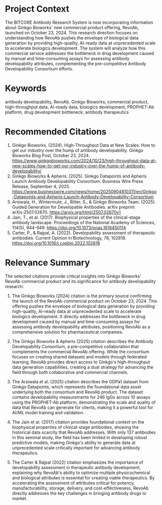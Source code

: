# Project Context
The BITCORE Antibody Research System is now incorporating information about Ginkgo Bioworks' new commercial product offering, RevoAb, launched on October 23, 2024. This research direction focuses on understanding how RevoAb pushes the envelope of biological data generation by providing high-quality, AI-ready data at unprecedented scale to accelerate biologics development. The system will analyze how this commercial service addresses the bottleneck in drug development caused by manual and time-consuming assays for assessing antibody developability attributes, complementing the pre-competitive Antibody Developability Consortium efforts.

# Keywords
antibody developability, RevoAb, Ginkgo Bioworks, commercial product, high-throughput data, AI-ready data, biologics development, PROPHET-Ab platform, drug development bottleneck, antibody therapeutics

# Recommended Citations
1. Ginkgo Bioworks. (2024). High-Throughput Data at New Scales: How to get our industry over the hump of antibody developability. Ginkgo Bioworks Blog Post, October 23, 2024. https://www.ginkgobioworks.com/2024/10/23/high-throughput-data-at-new-scales-how-to-get-our-industry-over-the-hump-of-antibody-developability/
2. Ginkgo Bioworks & Apheris. (2025). Ginkgo Datapoints and Apheris Launch Antibody Developability Consortium. Business Wire Press Release, September 4, 2025. https://www.businesswire.com/news/home/20250904810311/en/Ginkgo-Datapoints-and-Apheris-Launch-Antibody-Developability-Consortium
3. Arsiwala, H., Wintermute, J., Ritter, S., & Ginkgo Bioworks Team. (2025). Guided Generation for Developable Antibodies. arXiv preprint arXiv:2507.02670. https://arxiv.org/html/2507.02670v1
4. Jain, T., et al. (2017). Biophysical properties of the clinical-stage antibody landscape. Proceedings of the National Academy of Sciences, 114(5), 944-949. https://doi.org/10.1073/pnas.1616450114
5. Carter, P., & Rajpal, A. (2022). Developability assessment of therapeutic antibodies. Current Opinion in Biotechnology, 78, 102818. https://doi.org/10.1016/j.copbio.2022.102818

# Relevance Summary

The selected citations provide critical insights into Ginkgo Bioworks' RevoAb commercial product and its significance for antibody developability research:

1. The Ginkgo Bioworks (2024) citation is the primary source confirming the launch of the RevoAb commercial product on October 23, 2024. This offering pushes the envelope of biological data generation by providing high-quality, AI-ready data at unprecedented scale to accelerate biologics development. It directly addresses the bottleneck in drug development caused by manual and time-consuming assays for assessing antibody developability attributes, positioning RevoAb as a comprehensive solution for pharmaceutical companies.

2. The Ginkgo Bioworks & Apheris (2025) citation describes the Antibody Developability Consortium, a pre-competitive collaboration that complements the commercial RevoAb offering. While the consortium focuses on creating shared datasets and models through federated learning, RevoAb provides direct access to Ginkgo's high-throughput data generation capabilities, creating a dual strategy for advancing the field through both collaborative and commercial channels.

3. The Arsiwala et al. (2025) citation describes the GDPa1 dataset from Ginkgo Datapoints, which represents the foundational data asset underlying both the consortium and RevoAb product. The dataset contains developability measurements for 246 IgGs across 10 assays using the PROPHET-Ab platform, demonstrating the scale and quality of data that RevoAb can generate for clients, making it a powerful tool for AI/ML model training and validation.

4. The Jain et al. (2017) citation provides foundational context on the biophysical properties of clinical-stage antibodies, showing the historical data scarcity that RevoAb addresses. With only 137 antibodies in this seminal study, the field has been limited in developing robust predictive models, making Ginkgo's ability to generate data at unprecedented scale critically important for advancing antibody therapeutics.

5. The Carter & Rajpal (2022) citation emphasizes the importance of developability assessment in therapeutic antibody development, explaining why RevoAb's ability to optimize multiple physicochemical and biological attributes is essential for creating viable therapeutics. By accelerating the assessment of attributes critical for potency, manufacturability, storage, delivery, and cost-effectiveness, RevoAb directly addresses the key challenges in bringing antibody drugs to market.
